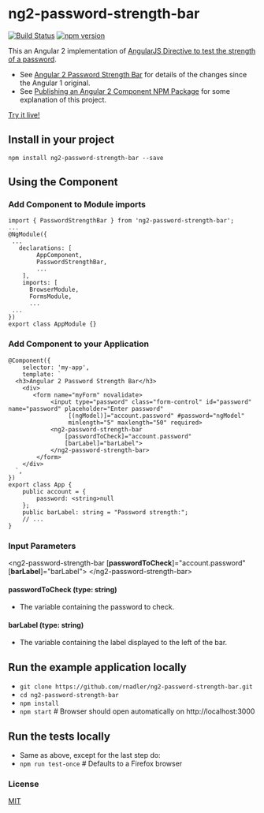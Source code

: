 # ng2-password-strength-bar

[![Build Status](https://travis-ci.org/rnadler/ng2-password-strength-bar.svg?branch=master)](https://travis-ci.org/rnadler/ng2-password-strength-bar)
[![npm version](https://badge.fury.io/js/ng2-password-strength-bar.svg)](https://badge.fury.io/js/ng2-password-strength-bar)

This an Angular 2 implementation of [AngularJS Directive to test the strength of a password](https://blog.brunoscopelliti.com/angularjs-directive-to-test-the-strength-of-a-password/). 
- See [Angular 2 Password Strength Bar](http://rdn-consulting.com/blog/2016/09/28/angular-2-password-strength-bar/) for details of the changes since the Angular 1 original.
- See [Publishing an Angular 2 Component NPM Package](http://rdn-consulting.com/blog/2016/12/09/publishing-an-angular-2-component-npm-package/) for some explanation of this project.

[Try it live!](https://plnkr.co/edit/z0x5gG?p=preview)

## Install in your project

`npm install ng2-password-strength-bar --save`

## Using the Component
### Add Component to Module imports
```
import { PasswordStrengthBar } from 'ng2-password-strength-bar';
...
@NgModule({
 ...
   declarations: [
        AppComponent,
        PasswordStrengthBar,
        ...
    ],
    imports: [
      BrowserModule,
      FormsModule,
      ...
 ...
})
export class AppModule {}
```
### Add Component to your Application 
```
@Component({
    selector: 'my-app',
    template: `
  <h3>Angular 2 Password Strength Bar</h3>
    <div>
       <form name="myForm" novalidate>
            <input type="password" class="form-control" id="password" name="password" placeholder="Enter password"
                 [(ngModel)]="account.password" #password="ngModel" 
                 minlength="5" maxlength="50" required>
            <ng2-password-strength-bar 
                [passwordToCheck]="account.password" 
                [barLabel]="barLabel">
            </ng2-password-strength-bar>
        </form>        
    </div>
  `,
})
export class App {
    public account = {
        password: <string>null
    };
    public barLabel: string = "Password strength:";
    // ...
}
```
### Input Parameters 

\<ng2-password-strength-bar \[**passwordToCheck**\]="account.password"  \[**barLabel**\]="barLabel"\> \</ng2-password-strength-bar\>

#### passwordToCheck (type: string)

- The variable containing the password to check.

#### barLabel (type: string)

- The variable containing the label displayed to the left of the bar. 

## Run the example application locally
- `git clone https://github.com/rnadler/ng2-password-strength-bar.git`
- `cd ng2-password-strength-bar`
- `npm install`
- `npm start` # Browser should open automatically on http://localhost:3000

## Run the tests locally
- Same as above, except for the last step do:
- `npm run test-once`  # Defaults to a Firefox browser

### License

[MIT](https://tldrlegal.com/license/mit-license)
